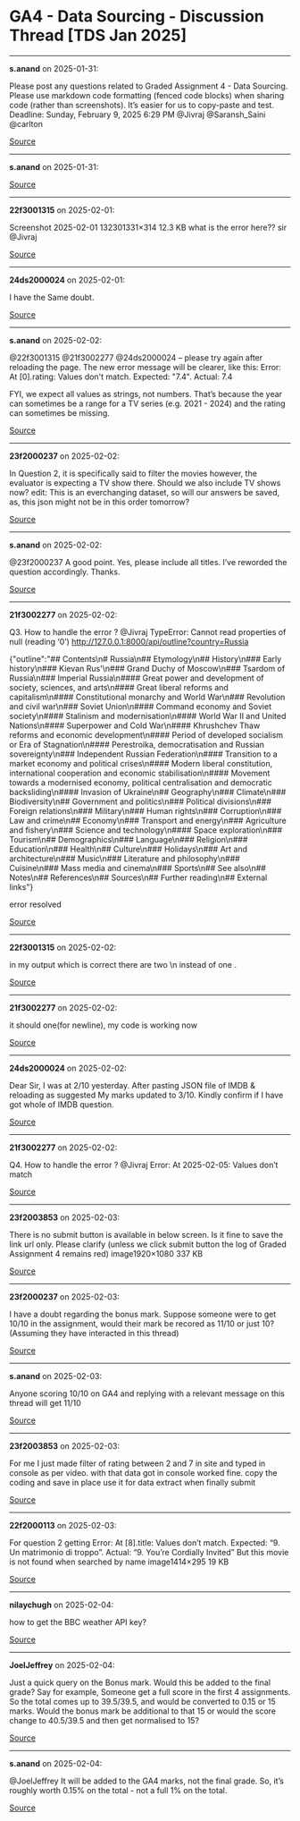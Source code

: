 # GA4 - Data Sourcing - Discussion Thread [TDS Jan 2025]


---

**s.anand** on 2025-01-31:

Please post any questions related to Graded Assignment 4 - Data Sourcing.
Please use markdown code formatting (fenced code blocks) when sharing code (rather than screenshots). It’s easier for us to copy-paste and test.
Deadline: Sunday, February 9, 2025 6:29 PM
@Jivraj @Saransh_Saini @carlton

[Source](https://discourse.onlinedegree.iitm.ac.in/t/ga4-data-sourcing-discussion-thread-tds-jan-2025/165959/1)

---

**s.anand** on 2025-01-31:



[Source](https://discourse.onlinedegree.iitm.ac.in/t/ga4-data-sourcing-discussion-thread-tds-jan-2025/165959/2)

---

**22f3001315** on 2025-02-01:

Screenshot 2025-02-01 132301331×314 12.3 KB
what is the error here?? sir @Jivraj

[Source](https://discourse.onlinedegree.iitm.ac.in/t/ga4-data-sourcing-discussion-thread-tds-jan-2025/165959/3)

---

**24ds2000024** on 2025-02-01:

I have the Same doubt.

[Source](https://discourse.onlinedegree.iitm.ac.in/t/ga4-data-sourcing-discussion-thread-tds-jan-2025/165959/5)

---

**s.anand** on 2025-02-02:

@22f3001315 @21f3002277 @24ds2000024 – please try again after reloading the page. The new error message will be clearer, like this:
Error: At [0].rating: Values don't match. Expected: "7.4". Actual: 7.4

FYI, we expect all values as strings, not numbers. That’s because the year can sometimes be a range for a TV series (e.g. 2021 - 2024) and the rating can sometimes be missing.

[Source](https://discourse.onlinedegree.iitm.ac.in/t/ga4-data-sourcing-discussion-thread-tds-jan-2025/165959/6)

---

**23f2000237** on 2025-02-02:

In Question 2, it is specifically said to filter the movies however, the evaluator is expecting a TV show there. Should we also include TV shows now?
edit:  This is an everchanging dataset, so will our answers be saved, as, this json might not be in this order tomorrow?

[Source](https://discourse.onlinedegree.iitm.ac.in/t/ga4-data-sourcing-discussion-thread-tds-jan-2025/165959/7)

---

**s.anand** on 2025-02-02:

@23f2000237 A good point. Yes, please include all titles. I’ve reworded the question accordingly. Thanks.

[Source](https://discourse.onlinedegree.iitm.ac.in/t/ga4-data-sourcing-discussion-thread-tds-jan-2025/165959/8)

---

**21f3002277** on 2025-02-02:

Q3. How to handle the error ? @Jivraj
TypeError: Cannot read properties of null (reading ‘0’)
http://127.0.0.1:8000/api/outline?country=Russia

{"outline":"## Contents\n# Russia\n## Etymology\n## History\n### Early history\n### Kievan Rus'\n### Grand Duchy of Moscow\n### Tsardom of Russia\n### Imperial Russia\n#### Great power and development of society, sciences, and arts\n#### Great liberal reforms and capitalism\n#### Constitutional monarchy and World War\n### Revolution and civil war\n### Soviet Union\n#### Command economy and Soviet society\n#### Stalinism and modernisation\n#### World War II and United Nations\n#### Superpower and Cold War\n#### Khrushchev Thaw reforms and economic development\n#### Period of developed socialism or Era of Stagnation\n#### Perestroika, democratisation and Russian sovereignty\n### Independent Russian Federation\n#### Transition to a market economy and political crises\n#### Modern liberal constitution, international cooperation and economic stabilisation\n#### Movement towards a modernised economy, political centralisation and democratic backsliding\n#### Invasion of Ukraine\n## Geography\n### Climate\n### Biodiversity\n## Government and politics\n### Political divisions\n### Foreign relations\n### Military\n### Human rights\n### Corruption\n### Law and crime\n## Economy\n### Transport and energy\n### Agriculture and fishery\n### Science and technology\n#### Space exploration\n### Tourism\n## Demographics\n### Language\n### Religion\n### Education\n### Health\n## Culture\n### Holidays\n### Art and architecture\n### Music\n### Literature and philosophy\n### Cuisine\n### Mass media and cinema\n### Sports\n## See also\n## Notes\n## References\n## Sources\n## Further reading\n## External links"}


error resolved

[Source](https://discourse.onlinedegree.iitm.ac.in/t/ga4-data-sourcing-discussion-thread-tds-jan-2025/165959/9)

---

**22f3001315** on 2025-02-02:

in my output which is correct
there are two \n instead of one .

[Source](https://discourse.onlinedegree.iitm.ac.in/t/ga4-data-sourcing-discussion-thread-tds-jan-2025/165959/11)

---

**21f3002277** on 2025-02-02:

it should one(for newline), my code is working now

[Source](https://discourse.onlinedegree.iitm.ac.in/t/ga4-data-sourcing-discussion-thread-tds-jan-2025/165959/12)

---

**24ds2000024** on 2025-02-02:

Dear Sir,
I was at 2/10 yesterday. After pasting JSON file of IMDB & reloading as suggested My marks updated to 3/10. Kindly confirm if I have got whole of IMDB question.

[Source](https://discourse.onlinedegree.iitm.ac.in/t/ga4-data-sourcing-discussion-thread-tds-jan-2025/165959/13)

---

**21f3002277** on 2025-02-02:

Q4. How to handle the error ? @Jivraj
Error: At 2025-02-05: Values don’t match

[Source](https://discourse.onlinedegree.iitm.ac.in/t/ga4-data-sourcing-discussion-thread-tds-jan-2025/165959/14)

---

**23f2003853** on 2025-02-03:

There is no submit button is available in below screen. Is it fine to save the link url only. Please clarify (unless we click submit button the log of Graded Assignment 4 remains red)
image1920×1080 337 KB

[Source](https://discourse.onlinedegree.iitm.ac.in/t/ga4-data-sourcing-discussion-thread-tds-jan-2025/165959/15)

---

**23f2000237** on 2025-02-03:

I have a doubt regarding the bonus mark. Suppose someone were to get 10/10 in the assignment, would their mark be recored as 11/10 or just 10?
(Assuming they have interacted in this thread)

[Source](https://discourse.onlinedegree.iitm.ac.in/t/ga4-data-sourcing-discussion-thread-tds-jan-2025/165959/16)

---

**s.anand** on 2025-02-03:

Anyone scoring 10/10 on GA4 and replying with a relevant message on this thread will get 11/10 

[Source](https://discourse.onlinedegree.iitm.ac.in/t/ga4-data-sourcing-discussion-thread-tds-jan-2025/165959/17)

---

**23f2003853** on 2025-02-03:

For me I just made filter of rating between 2 and 7 in site and typed in console as per  video. with that data got in console worked fine.
copy the coding and save in place use it for data extract when finally submit

[Source](https://discourse.onlinedegree.iitm.ac.in/t/ga4-data-sourcing-discussion-thread-tds-jan-2025/165959/18)

---

**22f2000113** on 2025-02-03:

For question 2 getting Error: At [8].title: Values don’t match. Expected: “9. Un matrimonio di troppo”. Actual: “9. You’re Cordially Invited” But this movie is not found when searched by name
image1414×295 19 KB

[Source](https://discourse.onlinedegree.iitm.ac.in/t/ga4-data-sourcing-discussion-thread-tds-jan-2025/165959/19)

---

**nilaychugh** on 2025-02-04:

how to get the BBC weather API key?

[Source](https://discourse.onlinedegree.iitm.ac.in/t/ga4-data-sourcing-discussion-thread-tds-jan-2025/165959/20)

---

**JoelJeffrey** on 2025-02-04:

Just a quick query on the Bonus mark.
Would this be added to the final grade? Say for example, Someone get a full score in the first 4 assignments. So the total comes up to 39.5/39.5, and would be converted to 0.15 or 15 marks. Would the bonus mark be additional to that 15 or would the score change to 40.5/39.5 and then get normalised to 15?

[Source](https://discourse.onlinedegree.iitm.ac.in/t/ga4-data-sourcing-discussion-thread-tds-jan-2025/165959/21)

---

**s.anand** on 2025-02-04:

@JoelJeffrey It will be added to the GA4 marks, not the final grade. So, it’s roughly worth 0.15% on the total - not a full 1% on the total.

[Source](https://discourse.onlinedegree.iitm.ac.in/t/ga4-data-sourcing-discussion-thread-tds-jan-2025/165959/22)